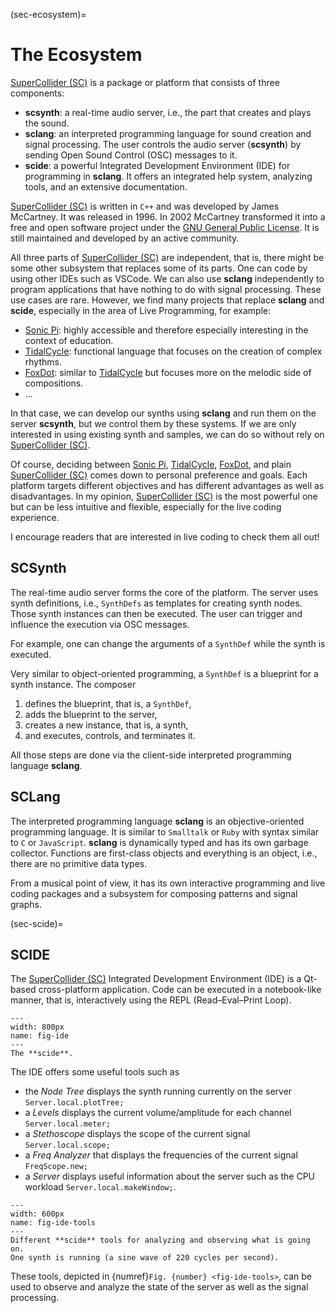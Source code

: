 (sec-ecosystem)=
# The Ecosystem

[SuperCollider (SC)](https://supercollider.github.io/) is a package or platform that consists of three components:
+ **scsynth**: a real-time audio server, i.e., the part that creates and plays the sound.
+ **sclang**: an interpreted programming language for sound creation and signal processing. The user controls the audio server (**scsynth**) by sending Open Sound Control (OSC) messages to it.
+ **scide**: a powerful Integrated Development Environment (IDE) for programming in **sclang**. It offers an integrated help system, analyzing tools, and an extensive documentation.

[SuperCollider (SC)](https://supercollider.github.io/) is written in ``C++`` and was developed by James McCartney.
It was released in 1996.
In 2002 McCartney transformed it into a free and open software project under the [GNU General Public License](https://www.gnu.org/licenses/gpl-3.0.en.html).
It is still maintained and developed by an active community.

All three parts of [SuperCollider (SC)](https://supercollider.github.io/) are independent, that is, there might be some other subsystem that replaces some of its parts.
One can code by using other IDEs such as VSCode.
We can also use **sclang** independently to program applications that have nothing to do with signal processing.
These use cases are rare.
However, we find many projects that replace **sclang** and **scide**, especially in the area of Live Programming, for example:

+ [Sonic Pi](https://sonic-pi.net/): highly accessible and therefore especially interesting in the context of education.
+ [TidalCycle](https://tidalcycles.org/): functional language that focuses on the creation of complex rhythms.
+ [FoxDot](https://foxdot.org/): similar to [TidalCycle](https://tidalcycles.org/) but focuses more on the melodic side of compositions.
+ ...

In that case, we can develop our synths using **sclang** and run them on the server **scsynth**, but we control them by these systems.
If we are only interested in using existing synth and samples, we can do so without rely on [SuperCollider (SC)](https://supercollider.github.io/).

Of course, deciding between [Sonic Pi](https://sonic-pi.net/), [TidalCycle](https://tidalcycles.org/), [FoxDot](https://foxdot.org/), and plain [SuperCollider (SC)](https://supercollider.github.io/) comes down to personal preference and goals.
Each platform targets different objectives and has different advantages as well as disadvantages.
In my opinion, [SuperCollider (SC)](https://supercollider.github.io/) is the most powerful one but can be less intuitive and flexible, especially for the live coding experience.

I encourage readers that are interested in live coding to check them all out!

## SCSynth

The real-time audio server forms the core of the platform.
The server uses synth definitions, i.e., ``SynthDefs`` as templates for creating synth nodes.
Those synth instances can then be executed.
The user can trigger and influence the execution via OSC messages.

For example, one can change the arguments of a ``SynthDef`` while the synth is executed.

Very similar to object-oriented programming, a ``SynthDef`` is a blueprint for a synth instance.
The composer

1. defines the blueprint, that is, a ``SynthDef``,
2. adds the blueprint to the server,
3. creates a new instance, that is, a synth,
4. and executes, controls, and terminates it.

All those steps are done via the client-side interpreted programming language **sclang**.

## SCLang

The interpreted programming language **sclang** is an objective-oriented programming language.
It is similar to ``Smalltalk`` or ``Ruby`` with syntax similar to ``C`` or ``JavaScript``.
**sclang** is dynamically typed and has its own garbage collector.
Functions are first-class objects and everything is an object, i.e., there are no primitive data types.

From a musical point of view, it has its own interactive programming and live coding packages and a subsystem for composing patterns and signal graphs.

(sec-scide)=
## SCIDE

The [SuperCollider (SC)](https://supercollider.github.io/) Integrated Development Environment (IDE) is a Qt-based cross-platform application.
Code can be executed in a notebook-like manner, that is, interactively using the REPL (Read–Eval–Print Loop).

```{figure} ../../figs/supercollider/ecosystem/ide.png
---
width: 800px
name: fig-ide
---
The **scide**.
```

The IDE offers some useful tools such as

+ the *Node Tree* displays the synth running currently on the server ``Server.local.plotTree;``
+ a *Levels* displays the current volume/amplitude for each channel ``Server.local.meter;``
+ a *Stethoscope* displays the scope of the current signal ``Server.local.scope;``
+ a *Freq Analyzer* that displays the frequencies of the current signal ``FreqScope.new;``
+ a *Server* displays useful information about the server such as the CPU workload ``Server.local.makeWindow;``.

```{figure} ../../figs/supercollider/ecosystem/ide-tools.png
---
width: 600px
name: fig-ide-tools
---
Different **scide** tools for analyzing and observing what is going on.
One synth is running (a sine wave of 220 cycles per second).
```

These tools, depicted in {numref}`Fig. {number} <fig-ide-tools>`, can be used to observe and analyze the state of the server as well as the signal processing.
